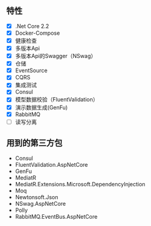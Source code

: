 ## 特性

- [x] .Net Core 2.2
- [x] Docker-Compose
- [x] 健康检查
- [x] 多版本Api
- [x] 多版本Api的Swagger（NSwag）
- [x] 仓储
- [x] EventSource
- [x] CQRS
- [x] 集成测试
- [x] Consul
- [x] 模型数据校验（FluentValidation）
- [x] 演示数据生成(GenFu)
- [x] RabbitMQ
- [ ] 读写分离

## 用到的第三方包

- Consul
- FluentValidation.AspNetCore
- GenFu
- MediatR
- MediatR.Extensions.Microsoft.DependencyInjection
- Moq
- Newtonsoft.Json
- NSwag.AspNetCore
- Polly
- RabbitMQ.EventBus.AspNetCore